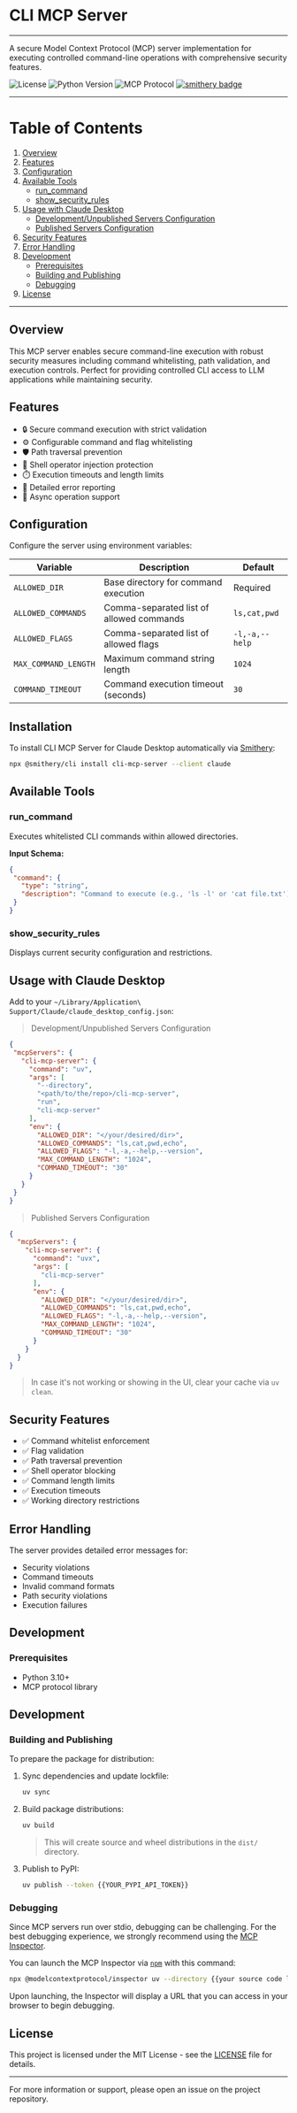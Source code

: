 # CLI MCP Server

---

A secure Model Context Protocol (MCP) server implementation for executing controlled command-line operations with
comprehensive security
features.

![License](https://img.shields.io/badge/license-MIT-blue.svg)
![Python Version](https://img.shields.io/badge/python-3.10%2B-blue)
![MCP Protocol](https://img.shields.io/badge/MCP-Compatible-green)
[![smithery badge](https://smithery.ai/badge/cli-mcp-server)](https://smithery.ai/protocol/cli-mcp-server)

---

# Table of Contents

1. [Overview](#overview)
2. [Features](#features)
3. [Configuration](#configuration)
4. [Available Tools](#available-tools)
    - [run_command](#run_command)
    - [show_security_rules](#show_security_rules)
5. [Usage with Claude Desktop](#usage-with-claude-desktop)
    - [Development/Unpublished Servers Configuration](#developmentunpublished-servers-configuration)
    - [Published Servers Configuration](#published-servers-configuration)
6. [Security Features](#security-features)
7. [Error Handling](#error-handling)
8. [Development](#development)
    - [Prerequisites](#prerequisites)
    - [Building and Publishing](#building-and-publishing)
    - [Debugging](#debugging)
9. [License](#license)

---

## Overview

This MCP server enables secure command-line execution with robust security measures including command whitelisting, path
validation, and
execution controls. Perfect for providing controlled CLI access to LLM applications while maintaining security.

## Features

- 🔒 Secure command execution with strict validation
- ⚙️ Configurable command and flag whitelisting
- 🛡️ Path traversal prevention
- 🚫 Shell operator injection protection
- ⏱️ Execution timeouts and length limits
- 📝 Detailed error reporting
- 🔄 Async operation support

## Configuration

Configure the server using environment variables:

| Variable             | Description                              | Default            |
 |----------------------|------------------------------------------|--------------------|
| `ALLOWED_DIR`        | Base directory for command execution     | Required           |
| `ALLOWED_COMMANDS`   | Comma-separated list of allowed commands | `ls,cat,pwd`       |
| `ALLOWED_FLAGS`      | Comma-separated list of allowed flags    | `-l,-a,--help`     |
| `MAX_COMMAND_LENGTH` | Maximum command string length            | `1024`             |
| `COMMAND_TIMEOUT`    | Command execution timeout (seconds)      | `30`               |

## Installation

To install CLI MCP Server for Claude Desktop automatically via [Smithery](https://smithery.ai/protocol/cli-mcp-server):

```bash
npx @smithery/cli install cli-mcp-server --client claude
```

## Available Tools

### run_command

Executes whitelisted CLI commands within allowed directories.

**Input Schema:**

 ```json
 {
  "command": {
    "type": "string",
    "description": "Command to execute (e.g., 'ls -l' or 'cat file.txt')"
  }
}
 ```

### show_security_rules

Displays current security configuration and restrictions.

## Usage with Claude Desktop

Add to your `~/Library/Application\ Support/Claude/claude_desktop_config.json`:

> Development/Unpublished Servers Configuration

 ```json
{
  "mcpServers": {
    "cli-mcp-server": {
      "command": "uv",
      "args": [
        "--directory",
        "<path/to/the/repo>/cli-mcp-server",
        "run",
        "cli-mcp-server"
      ],
      "env": {
        "ALLOWED_DIR": "</your/desired/dir>",
        "ALLOWED_COMMANDS": "ls,cat,pwd,echo",
        "ALLOWED_FLAGS": "-l,-a,--help,--version",
        "MAX_COMMAND_LENGTH": "1024",
        "COMMAND_TIMEOUT": "30"
      }
    }
  }
}
 ```

> Published Servers Configuration

```json
{
  "mcpServers": {
    "cli-mcp-server": {
      "command": "uvx",
      "args": [
        "cli-mcp-server"
      ],
      "env": {
        "ALLOWED_DIR": "</your/desired/dir>",
        "ALLOWED_COMMANDS": "ls,cat,pwd,echo",
        "ALLOWED_FLAGS": "-l,-a,--help,--version",
        "MAX_COMMAND_LENGTH": "1024",
        "COMMAND_TIMEOUT": "30"
      }
    }
  }
}
```
> In case it's not working or showing in the UI, clear your cache via `uv clean`.

## Security Features

- ✅ Command whitelist enforcement
- ✅ Flag validation
- ✅ Path traversal prevention
- ✅ Shell operator blocking
- ✅ Command length limits
- ✅ Execution timeouts
- ✅ Working directory restrictions

## Error Handling

The server provides detailed error messages for:

- Security violations
- Command timeouts
- Invalid command formats
- Path security violations
- Execution failures

## Development

### Prerequisites

- Python 3.10+
- MCP protocol library

## Development

### Building and Publishing

To prepare the package for distribution:

1. Sync dependencies and update lockfile:
    ```bash
    uv sync
    ```

2. Build package distributions:
    ```bash
    uv build
    ```

   > This will create source and wheel distributions in the `dist/` directory.

3. Publish to PyPI:
   ```bash
   uv publish --token {{YOUR_PYPI_API_TOKEN}}
   ```

### Debugging

Since MCP servers run over stdio, debugging can be challenging. For the best debugging
experience, we strongly recommend using the [MCP Inspector](https://github.com/modelcontextprotocol/inspector).

You can launch the MCP Inspector via [`npm`](https://docs.npmjs.com/downloading-and-installing-node-js-and-npm) with
this command:

```bash
npx @modelcontextprotocol/inspector uv --directory {{your source code local directory}}/cli-mcp-server run cli-mcp-server
```

Upon launching, the Inspector will display a URL that you can access in your browser to begin debugging.

## License

This project is licensed under the MIT License - see the [LICENSE](LICENSE) file for details.

 ---

For more information or support, please open an issue on the project repository.